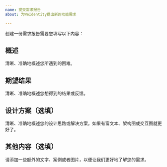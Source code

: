 ```yaml
---
name: 提交需求报告
about: 为WeIdentity提出新的功能需求

---
```


创建一份需求报告需要您填写以下内容：

## 概述
清晰、准确地概述您所遇到的困难。

## 期望结果
清晰、准确地概述您想得到的结果或反馈。

## 设计方案（选填）
清晰、准确地概述您的设计思路或解决方案。如果有富文本、架构图或交互图就更好了。

## 其他内容（选填）
请添加一些额外的文字、案例或者图片，以便让我们更好地了解您的需求。
